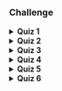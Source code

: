 ### Challenge

<details>
    <summary><strong>Quiz 1</strong></summary>
    <strong>How do referenced types differ from primitive types?</strong>
    <br>
    Referenced types use pointers to addresses.
    <br>
    <br>
    <strong>Why do programmers use data structures rather than individual values?</strong>
    <br>
    for ease of access
    <br>
    <br>
    <strong>Which data type only uses one bit per instance?</strong>
    <br>
    Boolean
    <br>
    <br>
    <strong>Which data type uses the most storage per value?</strong>
    <br>
    long
</details>
<details>
    <summary><strong>Quiz 2</strong></summary>
    <strong>What is the output of the following JavaScript code?</strong>
    <br>

```
var Salutations = [["Dear", "Hello", "Howdy"], ["Friend", "Judy", "Concerned", "Good Old Pal"]]
console.log(Salutations[1][1])
```
Judy
    <br>
    <br>
    <strong>How many elements are there in a two-dimensional array with length (4,7)?</strong>
    <br>
    28
    <br>
    <br>
    <strong>What is the output of the following Swift code?</strong>
    <br>

```
var noKeys = [5,4,7,8,10,22]
var noChains=noKeys.count
print(noChains)
```
6
    <br>
    <br>
    <strong>Why is a linear search slow?</strong>
    <br>
    It tests every element.
    <br>
    <br>
    <strong>Why should you exercise restraint and care in the use of mutable arrays?</strong>
    <br>
    Their use can slow down performance dramatically.
    <br>
    <br>
    <strong>What is the output of the following C# code?</strong>
    <br>

```
using System;
class Program
{
    static void Main() {
       int[][] jagged = new int[3][];
       jagged[0]=new int[4];
       jagged[1] = new int[2];
       jagged[2]=new int[7];
       Console.WriteLine(jagged[1][1]);
}}
```
0
    <br>
    <br>
    <strong>What is the defining characteristic of a jagged, two-dimensional  array?</strong>
    <br>
    The length in the second dimension is variable.
    <br>
    <br>
    <strong>What is the time complexity for a linear search if the value is not present?</strong>
    <br>
    O(n)
    <br>
    <br>
    <strong>How are data elements referenced in an array?</strong>
    <br>
    with an index or key
</details>
<details>
    <summary><strong>Quiz 3</strong></summary>
    <strong>What is returned by MyList.contains("Buy glue") if you are using java.util.LinkedList?</strong>
    <br>
    a Boolean
    <br>
    <br>
    <strong>Where does the following Java code add a new element to a linked list?</strong>
    <br>

```
Node nodeToAdd = new Node(data);
nodeToAdd.next = this.head;
this.head = nodeToAdd;
```
at the head of the list
    <br>
    <br>
    <strong>What is the time complexity for insertion into a linked list?</strong>
    <br>
    O(1)
    <br>
    <br>
    <strong>How does Python implement linked lists?</strong>
    <br>
    as arrays
    <br>
    <br>
    <strong>What is required to change a singly linked list to a doubly linked list?</strong>
    <br>
    a tail node and pointers to previous nodes
    <br>
    <br>
    <strong>You have just added a new element at the end of an existing linked list. What is in the pointer of that new element?</strong>
    <br>
    a null value
    <br>
    <br>
    <strong>What is contained in a node of a linked list?</strong>
    <br>
    data and a pointer
</details>
<details>
    <summary><strong>Quiz 4</strong></summary>
    <strong>How do queues differ from stacks?</strong>
    <br>
    Queues use FIFO and stacks use LIFO.
    <br>
    <br>
    <strong>What is wrong with the following Java code?</strong>

```
import java.util.Stack;
public class MyClass {
      public static void main(String args[]) {
          Stack myStack = new Stack();
          myStack.push("test");
          myStack.pop();
          myStack.pop();
```
It attempts to pop from an empty stack.
    <br>
    <br>
    <strong>The following Swift code uses the push and pop functions as in the example. What is the value of SecondPop?</strong>
    <br>

```
var deck:Stack=Stack()
deck.push(item: "Queen: Spades")
deck.push(item "10: Diamonds")
deck.push(item: "4: Hearts")
deck.push(item: "2: Hearts")
var FirstPop = deck.pop()
var SecondPop= deck.pop()
```
4: Hearts
    <br>
    <br>
    <strong>In the Swift code func pop()-> String?, what does the question mark mean?</strong>
    <br>
    The value returned is either a string or nil.
    <br>
    <br>
    <strong>Which data structure is most useful for reversing an ordered state or list?</strong>
    <br>
    a stack
    <br>
    <br>
    <strong>What does LIFO stand for?</strong>
    <br>
    last in first out
    <br>
    <br>
    <strong>How are items with the same priority dequeued from priority queues?</strong>
    <br>
    by FIFO
    <br>
    <br>
    <strong>The following Swift code uses the Queue class as in the example. What does the print() function output?</strong>
    <br>

```
var yourQueue = Queue()
yourQueue.enqueue(item: "10")
yourQueue.enqueue(item: "5")
yourQueue.enqueue(item: "8")
var OutZero yourQueue.dequeue()
var OutOne = yourQueue.dequeue()
print(yourQueue.peek()!)
```
8
    <br>
    <br>
    <strong>What does a peek() return from a queue?</strong>
    <br>
    the first item
</details>
<details>
    <summary><strong>Quiz 5</strong></summary>
    <strong>Which language has the least support for hash functions and tables?</strong>
    <br>
    JavaScript
    <br>
    <br>
    <strong>Which line in the following Python 3 code produces a Key Error?</strong>
    <br>

```
# Key: Capital
# Value: State
CapitalsToStates = {}
CapitalsToStates["Austin"] = "Texas"
CapitalsToStates["Albany"] = "New York"
print(CapitalsToStates["New York"])
print(CapitalsToStates["Austin"])
```
print(CapitalsToStates["New York"])
    <br>
    <br>
    <strong>Why would you use separate chaining?</strong>
    <br>
    to resolve a collision
    <br>
    <br>
    <strong>When do hash tables suffer in performance?</strong>
    <br>
    when there are collisions
    <br>
    <br>
    <strong>How does hashing differ from encrypting?</strong>
    <br>
    Encrypting is reversible, but hashing is not.
    <br>
    <br>
    <strong>Which statement is true for associative arrays?</strong>
    <br>
    Keys must be unique.
</details>
<details>
    <summary><strong>Quiz 6</strong></summary>
    <strong>Which statement is true for a tree data structure?</strong>
    <br>
    The root does not have a parent.
    <br>
    <br>
    <strong>What does the following Python 3 code output?</strong>
    <br>

```
pocketContents=set(["keys","coins","knife"])
pocketContents.add("receipt")
pocketContents.add("string")
print(pocketContents)
```
{'receipt', 'coins', 'keys', 'string', 'knife'}
    <br>
    <br>
    <strong>Which list constitutes a valid set containing four elements?</strong>
    <br>
    {0, "dog", "car", 7}
    <br>
    <br>
    <strong>What characterizes a min heap?</strong>
    <br>
    The root contains the lowest value.
    <br>
    <br>
    <strong>Why are binary search trees organized with the left child less than the parent and the right child greater than the parent?</strong>
    <br>
    to make them easy to search
</details>
